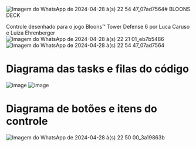 ![Imagem do WhatsApp de 2024-04-28 à(s) 22 54 47_07ad7564](https://github.com/insper-classroom/24a-emb-aps-2-luca_luiza_btd6/assets/92476786/3131267d-bb94-4ff5-a085-308986ef5070)# BLOONS DECK

Controle desenhado para o jogo Bloons™ Tower Defense 6 por Luca Caruso e Luiza Ehrenberger
![Imagem do WhatsApp de 2024-04-28 à(s) 22 21 01_eb7b5486](https://github.com/insper-classroom/24a-emb-aps-2-luca_luiza_btd6/assets/92476786/b0790612-04af-4c1f-be82-247ea198f2b2)
![Imagem do WhatsApp de 2024-04-28 à(s) 22 54 47_07ad7564](https://github.com/insper-classroom/24a-emb-aps-2-luca_luiza_btd6/assets/92476786/0a3465e4-74fc-418e-9e60-987167a0e42d)

# Diagrama das tasks e filas do código
![image](https://github.com/insper-classroom/24a-emb-aps-2-luca_luiza_btd6/assets/92476786/ae8195f8-34fa-4efc-a021-f8f5ae8db656)
![image](https://github.com/insper-classroom/24a-emb-aps-2-luca_luiza_btd6/assets/92476786/eb6f1f46-f71d-41ec-a2c5-d0aaeddf9cfd)

# Diagrama de botões e itens do controle
![Imagem do WhatsApp de 2024-04-28 à(s) 22 50 00_3a19863b](https://github.com/insper-classroom/24a-emb-aps-2-luca_luiza_btd6/assets/92476786/e9ba6bf3-be86-48fa-9bc2-8416523e50b3)

